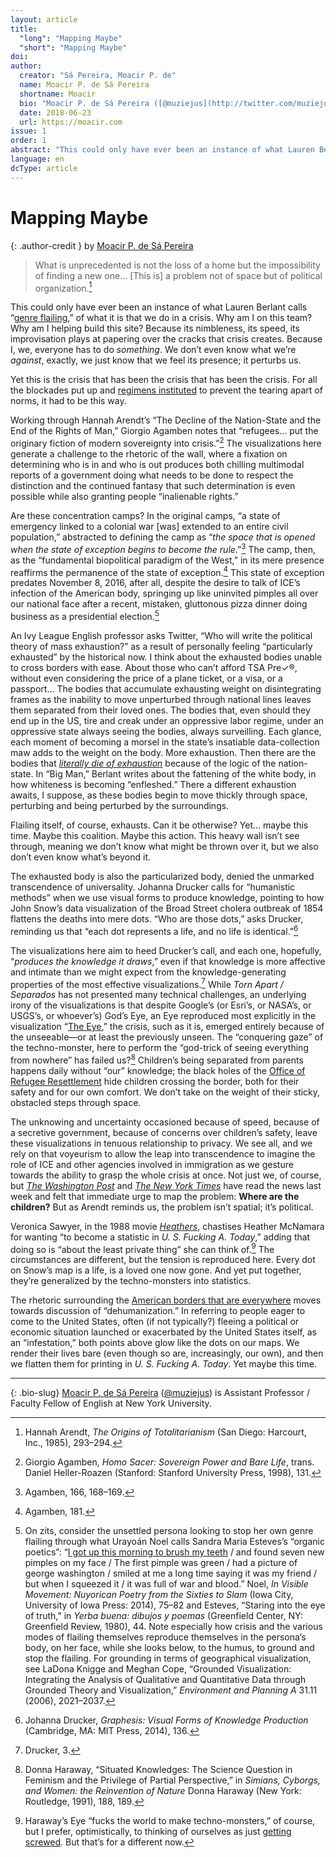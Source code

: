 ```yaml
---
layout: article
title: 
  "long": "Mapping Maybe"
  "short": "Mapping Maybe"
doi:
author: 
  creator: "Sá Pereira, Moacir P. de"
  name: Moacir P. de Sá Pereira
  shortname: Moacir
  bio: "Moacir P. de Sá Pereira ([@muziejus](http://twitter.com/muziejus)) is Assistant Professor / Faculty Fellow of English at New York University."
  date: 2018-06-23
  url: https://moacir.com
issue: 1
order: 1
abstract: "This could only have ever been an instance of what Lauren Berlant calls “genre flailing,” of what it is that we do in a crisis. Why am I on this team? Why am I helping build this site? Because its nimbleness, its speed, its improvisation plays at papering over the cracks that crisis creates. Because I, we, everyone has to do *something*.  We don’t even know what we’re *against*, exactly, we just know that we feel its presence; it perturbs us."
language: en
dcType: article
---
```


# Mapping Maybe

{: .author-credit }
by [Moacir P. de Sá Pereira](http://moacir.com/)

> What is unprecedented is not the loss of a home but the impossibility of
finding a new one… [This is] a problem not of space but of political
organization.[^arendt]

This could only have ever been an instance of what Lauren Berlant calls
“[genre flailing](https://socialtextjournal.org/big-man/),” of what it is that
we do in a crisis. Why am I on this team? Why am I helping build this site?
Because its nimbleness, its speed, its improvisation plays at papering over
the cracks that crisis creates. Because I, we, everyone has to do *something*.
We don’t even know what we’re *against*, exactly, we just know that we feel
its presence; it perturbs us.

Yet this is the crisis that has been the crisis that has been the crisis. For
all the blockades put up and [regimens
instituted](http://www.nybooks.com/daily/2016/11/10/trump-election-autocracy-rules-for-survival/)
to prevent the tearing apart of norms, it had to be this way. 

Working through Hannah Arendt’s “The Decline of the Nation-State and the End
of the Rights of Man,” Giorgio Agamben notes that “refugees… put the originary
fiction of modern sovereignty into crisis.”[^agamben1] The visualizations here
generate a challenge to the rhetoric of the wall, where a fixation on
determining who is in and who is out produces both chilling multimodal reports
of a government doing what needs to be done to respect the distinction and the
continued fantasy that such determination is even possible while also granting
people “inalienable rights.” 

Are these concentration camps? In the original camps, “a state of emergency
linked to a colonial war [was] extended to an entire civil population,”
abstracted to defining the camp as “*the space that is opened when the state
of exception begins to become the rule*.”[^agamben2] The camp, then, as the
“fundamental biopolitical paradigm of the West,” in its mere presence
reaffirms the permanence of the state of exception.[^agamben3] This state of
exception predates November 8, 2016, after all, despite the desire to talk
of ICE’s infection of the American body, springing up like uninvited pimples
all over our national face after a recent, mistaken, gluttonous pizza dinner
doing business as a presidential election.[^yerba-buena]

An Ivy League English professor asks Twitter, “Who will write the political
theory of mass exhaustion?” as a result of personally feeling “particularly
exhausted” by the historical now. I think about the exhausted bodies unable to
cross borders with ease. About those who can’t afford TSA Pre✓®, without even
considering the price of a plane ticket, or a visa, or a passport… The bodies
that accumulate exhausting weight on disintegrating frames as the inability to
move unperturbed through national lines leaves them separated from their loved
ones. The bodies that, even should they end up in the US, tire and creak under
an oppressive labor regime, under an oppressive state always seeing the
bodies, always surveilling. Each glance, each moment of becoming a morsel in
the state’s insatiable data-collection maw adds to the weight on the body.
More exhaustion. Then there are the bodies that [*literally die of
exhaustion*](https://www.theguardian.com/us-news/2016/dec/07/report-us-border-patrol-desert-weapon-immigrants-mexico)
because of the logic of the nation-state. In “Big Man,” Berlant writes about
the fattening of the white body, in how whiteness is becoming “enfleshed.”
There a different exhaustion awaits, I suppose, as these bodies begin to move
thickly through space, perturbing and being perturbed by the surroundings.

Flailing itself, of course, exhausts. Can it be otherwise? Yet… maybe this
time. Maybe this coalition. Maybe this action. This heavy wall isn’t see
through, meaning we don’t know what might be thrown over it, but we also don’t
even know what’s beyond it.

The exhausted body is also the particularized body, denied the unmarked
transcendence of universality. Johanna Drucker calls for “humanistic methods”
when we use visual forms to produce knowledge, pointing to how John Snow’s
data visualization of the Broad Street cholera outbreak of 1854 flattens the
deaths into mere dots. “Who are those dots,” asks Drucker, reminding us that
“each dot represents a life, and no life is identical.”[^drucker1]

The visualizations here aim to heed Drucker’s call, and each one, hopefully,
“*produces the knowledge it draws*,” even if that knowledge is more affective
and intimate than we might expect from the knowledge-generating properties of
the most effective visualizations.[^drucker2] While _Torn Apart / Separados_
has not presented many technical challenges, an underlying irony of the
visualizations is that despite Google’s (or Esri’s, or NASA’s, or USGS’s, or
whoever’s) God’s Eye, an Eye reproduced most explicitly in the visualization
“[The Eye](/torn-apart/visualizations.html#the-eye),” the crisis, such as it
is, emerged entirely because of the unseeable—or at least the previously
unseen. The “conquering gaze” of the techno-monster, here to perform
the “god-trick of seeing everything from nowhere” has failed us?[^haraway] Children’s being
separated from parents happens daily without “our” knowledge; the black holes
of the [Office of Refugee Resettlement](https://www.acf.hhs.gov/orr) hide
children crossing the border, both for their safety and for our own comfort.
We don’t take on the weight of their sticky, obstacled steps through space.

The unknowing and uncertainty occasioned because of speed, because of a
secretive government, because of concerns over children’s safety, leave these
visualizations in tenuous relationship to privacy. We see all, and we rely on
that voyeurism to allow the leap into transcendence to imagine the role of ICE
and other agencies involved in immigration as we gesture towards the ability to
grasp the whole crisis at once. Not just we, of course, but [_The Washington
Post_](https://www.washingtonpost.com/graphics/2018/national/migrant-child-shelters/)
and [_The New York
Times_](https://www.nytimes.com/interactive/2018/06/21/us/where-are-the-border-children.html)
have read the news last week and felt that immediate urge to map the problem:
**Where are the children?** But as Arendt reminds us, the problem isn’t spatial;
it’s political.

Veronica Sawyer, in the 1988 movie
[_Heathers_](https://en.wikipedia.org/wiki/Heathers), chastises Heather McNamara for
wanting “to become a statistic in _U. S. Fucking A. Today_,” adding that doing
so is “about the least private thing” she can think of.[^fuck] The circumstances are
different, but the tension is reproduced here. Every dot on Snow’s map is a
life, is a loved one now gone. And yet put together, they’re generalized by the
techno-monsters into statistics.

The rhetoric surrounding the [American borders that are
everywhere](https://www.vox.com/2015/2/7/7993273/border-port-map) moves
towards discussion of “dehumanization.” In referring to people eager to come
to the United States, often (if not typically?) fleeing a political or
economic situation launched or exacerbated by the United States itself, as an
“infestation,” both points above glow like the dots on our maps. We render
their lives bare (even though so are, increasingly, our own), and then we
flatten them for printing in _U. S. Fucking A. Today_. Yet maybe this time.

[^agamben1]: Giorgio Agamben, _Homo Sacer: Sovereign Power and Bare Life_, trans. Daniel Heller-Roazen (Stanford: Stanford University Press, 1998), 131.

[^agamben2]: Agamben, 166, 168–169.

[^agamben3]: Agamben, 181.

[^yerba-buena]: On zits, consider the unsettled persona looking to stop her own genre flailing through what Urayoán Noel calls Sandra Maria Esteves’s “organic poetics”: “[I got up this morning to brush my teeth](http://www.sandraesteves.com/images/480_Yerba_Buena_p31.jpg) / and found seven new pimples on my face / The first pimple was green / had a picture of george washington / smiled at me a long time saying it was my friend / but when I squeezed it / it was full of war and blood.” Noel, _In Visible Movement: Nuyorican Poetry from the Sixties to Slam_ (Iowa City, University of Iowa Press: 2014), 75–82 and Esteves, “Staring into the eye of truth,” in _Yerba buena: dibujos y poemas_ (Greenfield Center, NY: Greenfield Review, 1980), 44.  Note especially how crisis and the various modes of flailing themselves reproduce themselves in the persona’s body, on her face, while she looks below, to the humus, to ground and stop the flailing. For grounding in terms of geographical visualization, see LaDona Knigge and Meghan Cope, “Grounded Visualization: Integrating the Analysis of Qualitative and Quantitative Data through Grounded Theory and Visualization,” _Environment and Planning A_ 31.11 (2006), 2021–2037.

[^drucker1]: Johanna Drucker, _Graphesis: Visual Forms of Knowledge Production_ (Cambridge, MA: MIT Press, 2014), 136.

[^drucker2]: Drucker, 3.

[^arendt]: Hannah Arendt, _The Origins of Totalitarianism_ (San Diego: Harcourt, Inc., 1985), 293–294.

[^haraway]: Donna Haraway, “Situated Knowledges: The Science Question in Feminism and the Privilege of Partial Perspective,” in _Simians, Cyborgs, and Women: the Reinvention of Nature_ Donna Haraway (New York: Routledge, 1991), 188, 189.

[^fuck]: Haraway’s Eye “fucks the world to make techno-monsters,” of course, but I prefer, optimistically, to thinking of ourselves as just [getting screwed](https://youtu.be/fgSpeV-bklk). But that’s for a different now.

---

{: .bio-slug}
[Moacir P. de Sá Pereira](http://moacir.com) ([@muziejus](http://twitter.com/muziejus)) is Assistant Professor / Faculty Fellow of English at New York University.
